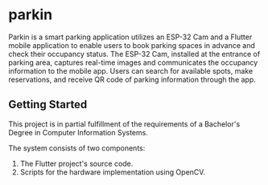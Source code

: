 # parkin

 Parkin is a smart parking application utilizes an ESP-32 Cam and a Flutter mobile application to enable users to book parking spaces in advance and check their occupancy status. The ESP-32 Cam, installed at the entrance of parking area, captures real-time images and communicates the occupancy information to the mobile app. Users can search for available spots, make reservations, and receive QR code of parking information through the app. 
## Getting Started

This project is in partial fulfillment of the requirements of a Bachelor's Degree in
Computer Information Systems.

The system consists of two components:
1. The Flutter project's source code.
2. Scripts for the hardware implementation using OpenCV.
